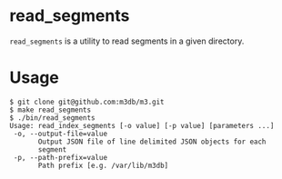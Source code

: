 # read_segments

`read_segments` is a utility to read segments in a given directory.

# Usage
```
$ git clone git@github.com:m3db/m3.git
$ make read_segments
$ ./bin/read_segments
Usage: read_index_segments [-o value] [-p value] [parameters ...]
 -o, --output-file=value
       Output JSON file of line delimited JSON objects for each
       segment
 -p, --path-prefix=value
       Path prefix [e.g. /var/lib/m3db]
```
